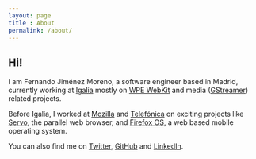 ```yaml
---
layout: page
title : About
permalink: /about/
---
```

<h2>Hi!</h2>

<p>I am Fernando Jiménez Moreno, a software engineer based in Madrid, currently working at <a href="https://igalia.com">Igalia</a> mostly on <a href="https://wpewebkit.org/">WPE WebKit</a> and media (<a href="https://gstreamer.freedesktop.org/">GStreamer</a>) related projects.</p>

<p>Before Igalia, I worked at <a href="https://mozilla.org">Mozilla</a> and <a href="https://telefonica.com">Telefónica</a> on exciting projects like <a href="https://servo.org">Servo</a>, the parallel web browser, and <a href="https://en.wikipedia.org/wiki/Firefox_OS">Firefox OS</a>, a web based mobile operating system.</p>

<p>You can also find me on <a href="https://twitter.com/f_jimenez">Twitter</a>, <a href="https://github.com/ferjm/">GitHub</a> and <a href="https://www.linkedin.com/in/ferjm/">LinkedIn</a>.</p>
